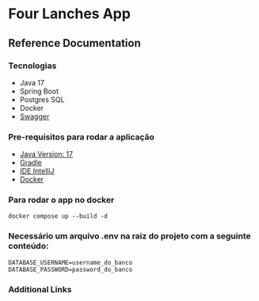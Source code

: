 # Four Lanches App

## Reference Documentation

### Tecnologias
* Java 17 
* Spring Boot
* Postgres SQL
* Docker
* [Swagger](http://localhost:8080/swagger-ui/index.html)

### Pre-requisitos para rodar a aplicação
* [Java Version: 17](https://www.oracle.com/java/technologies/javase/jdk17-archive-downloads.html) 
* [Gradle](https://gradle.org/install/)
* [IDE IntelliJ](https://www.jetbrains.com/idea/)
* [Docker](https://www.docker.com/)

### Para rodar o app no docker
`docker compose up --build -d`

### Necessário um arquivo .env na raiz do projeto com a seguinte conteúdo:
```
DATABASE_USERNAME=username_do_banco  
DATABASE_PASSWORD=password_do_banco
```

### Additional Links
